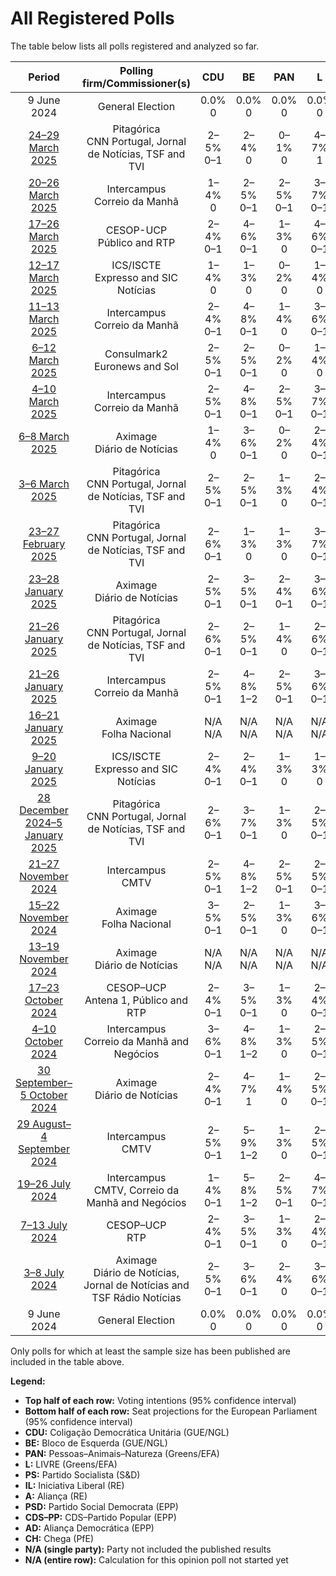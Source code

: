 # All Registered Polls

The table below lists all polls registered and analyzed so far.

| Period     | Polling firm/Commissioner(s) | CDU | BE | PAN | L | PS | IL | A | PSD | CDS–PP | AD | CH |
|:----------:|:----------------------------:|:--:|:--:|:--:|:--:|:--:|:--:|:--:|:--:|:--:|:--:|:--:|
| 9 June 2024 | General Election | 0.0% <br> 0 | 0.0% <br> 0 | 0.0% <br> 0 | 0.0% <br> 0 | 0.0% <br> 0 | 0.0% <br> 0 | 0.0% <br> 0 | 0.0% <br> 0 | 0.0% <br> 0 | 0.0% <br> 0 | 0.0% <br> 0 |
| [24–29 March 2025](2025-03-29-Pitagórica.html) | Pitagórica <br> CNN Portugal, Jornal de Notícias, TSF and TVI | 2–5% <br> 0–1 | 2–4% <br> 0 | 0–1% <br> 0 | 4–7% <br> 1 | 25–31% <br> 6–7 | 5–8% <br> 1 | N/A <br> N/A | N/A <br> N/A | N/A <br> N/A | 32–37% <br> 7–9 | 13–17% <br> 3–4 |
| [20–26 March 2025](2025-03-26-Intercampus.html) | Intercampus <br> Correio da Manhã | 1–4% <br> 0 | 2–5% <br> 0–1 | 2–5% <br> 0–1 | 3–7% <br> 0–1 | 23–31% <br> 5–7 | 8–14% <br> 2–3 | N/A <br> N/A | N/A <br> N/A | N/A <br> N/A | 27–35% <br> 6–9 | 11–17% <br> 2–4 |
| [17–26 March 2025](2025-03-26-CESOP-UCP.html) | CESOP-UCP <br> Público and RTP | 2–4% <br> 0–1 | 4–6% <br> 0–1 | 1–3% <br> 0 | 4–6% <br> 0–1 | 25–30% <br> 6–7 | 7–10% <br> 1–2 | N/A <br> N/A | N/A <br> N/A | N/A <br> N/A | 27–32% <br> 6–8 | 15–19% <br> 3–4 |
| [12–17 March 2025](2025-03-17-ICSISCTE.html) | ICS/ISCTE <br> Expresso and SIC Notícias | 1–4% <br> 0 | 1–3% <br> 0 | 0–2% <br> 0 | 1–4% <br> 0 | 24–32% <br> 5–8 | 6–11% <br> 1–2 | N/A <br> N/A | N/A <br> N/A | N/A <br> N/A | 33–42% <br> 8–10 | 13–20% <br> 3–4 |
| [11–13 March 2025](2025-03-13-Intercampus.html) | Intercampus <br> Correio da Manhã | 2–4% <br> 0–1 | 4–8% <br> 0–1 | 1–4% <br> 0 | 3–6% <br> 0–1 | 24–32% <br> 6–8 | 7–12% <br> 1–3 | N/A <br> N/A | N/A <br> N/A | N/A <br> N/A | 23–30% <br> 5–7 | 15–22% <br> 3–5 |
| [6–12 March 2025](2025-03-12-Consulmark2.html) | Consulmark2 <br> Euronews and Sol | 2–5% <br> 0–1 | 2–5% <br> 0–1 | 0–2% <br> 0 | 1–4% <br> 0 | 24–32% <br> 6–8 | 6–10% <br> 1–2 | N/A <br> N/A | N/A <br> N/A | N/A <br> N/A | 29–36% <br> 7–9 | 14–20% <br> 3–5 |
| [4–10 March 2025](2025-03-10-Intercampus.html) | Intercampus <br> Correio da Manhã | 2–5% <br> 0–1 | 4–8% <br> 0–1 | 2–5% <br> 0–1 | 3–7% <br> 0–1 | 25–33% <br> 6–8 | 6–11% <br> 1–2 | N/A <br> N/A | N/A <br> N/A | N/A <br> N/A | 23–31% <br> 5–7 | 14–21% <br> 3–5 |
| [6–8 March 2025](2025-03-08-Aximage.html) | Aximage <br> Diário de Notícias | 1–4% <br> 0 | 3–6% <br> 0–1 | 0–2% <br> 0 | 2–4% <br> 0–1 | 27–35% <br> 6–8 | 6–10% <br> 1–2 | N/A <br> N/A | N/A <br> N/A | N/A <br> N/A | 22–29% <br> 5–7 | 14–21% <br> 3–5 |
| [3–6 March 2025](2025-03-06-Pitagórica.html) | Pitagórica <br> CNN Portugal, Jornal de Notícias, TSF and TVI | 2–5% <br> 0–1 | 2–5% <br> 0–1 | 1–3% <br> 0 | 2–4% <br> 0–1 | 25–32% <br> 6–8 | 5–9% <br> 1–2 | N/A <br> N/A | N/A <br> N/A | N/A <br> N/A | 30–37% <br> 7–9 | 11–16% <br> 2–4 |
| [23–27 February 2025](2025-02-27-Pitagórica.html) | Pitagórica <br> CNN Portugal, Jornal de Notícias, TSF and TVI | 2–6% <br> 0–1 | 1–3% <br> 0 | 1–3% <br> 0 | 3–7% <br> 0–1 | 23–32% <br> 5–8 | 3–8% <br> 0–1 | N/A <br> N/A | N/A <br> N/A | N/A <br> N/A | 31–40% <br> 7–10 | 14–22% <br> 3–5 |
| [23–28 January 2025](2025-01-28-Aximage.html) | Aximage <br> Diário de Notícias | 2–5% <br> 0–1 | 3–5% <br> 0–1 | 2–4% <br> 0–1 | 3–6% <br> 0–1 | 25–31% <br> 6–8 | 4–7% <br> 1 | N/A <br> N/A | N/A <br> N/A | N/A <br> N/A | 26–33% <br> 6–8 | 16–21% <br> 3–5 |
| [21–26 January 2025](2025-01-26-Pitagórica.html) | Pitagórica <br> CNN Portugal, Jornal de Notícias, TSF and TVI | 2–6% <br> 0–1 | 2–5% <br> 0–1 | 1–4% <br> 0 | 2–6% <br> 0–1 | 23–32% <br> 5–8 | 4–9% <br> 1–2 | N/A <br> N/A | N/A <br> N/A | N/A <br> N/A | 29–38% <br> 7–9 | 13–21% <br> 3–5 |
| [21–26 January 2025](2025-01-26-Intercampus.html) | Intercampus <br> Correio da Manhã | 2–5% <br> 0–1 | 4–8% <br> 1–2 | 2–5% <br> 0–1 | 3–6% <br> 0–1 | 25–32% <br> 6–8 | 5–9% <br> 1–2 | N/A <br> N/A | N/A <br> N/A | N/A <br> N/A | 24–32% <br> 6–8 | 14–21% <br> 3–5 |
| [16–21 January 2025](2025-01-21-Aximage.html) | Aximage <br> Folha Nacional | N/A <br> N/A | N/A <br> N/A | N/A <br> N/A | N/A <br> N/A | N/A <br> N/A | N/A <br> N/A | N/A <br> N/A | N/A <br> N/A | N/A <br> N/A | N/A <br> N/A | N/A <br> N/A |
| [9–20 January 2025](2025-01-20-ICSISCTE.html) | ICS/ISCTE <br> Expresso and SIC Notícias | 2–4% <br> 0–1 | 2–4% <br> 0–1 | 1–3% <br> 0 | 1–3% <br> 0 | 27–33% <br> 6–8 | 3–6% <br> 0–1 | N/A <br> N/A | N/A <br> N/A | N/A <br> N/A | 30–36% <br> 7–9 | 15–20% <br> 3–5 |
| [28 December 2024–5 January 2025](2025-01-05-Pitagórica.html) | Pitagórica <br> CNN Portugal, Jornal de Notícias, TSF and TVI | 2–6% <br> 0–1 | 3–7% <br> 0–1 | 1–3% <br> 0 | 2–5% <br> 0–1 | 23–32% <br> 5–7 | 4–8% <br> 0–2 | N/A <br> N/A | N/A <br> N/A | N/A <br> N/A | 29–38% <br> 7–9 | 13–20% <br> 3–5 |
| [21–27 November 2024](2024-11-27-Intercampus.html) | Intercampus <br> CMTV | 2–5% <br> 0–1 | 4–8% <br> 1–2 | 2–5% <br> 0–1 | 2–5% <br> 0–1 | 27–34% <br> 6–8 | 6–11% <br> 1–2 | N/A <br> N/A | N/A <br> N/A | N/A <br> N/A | 25–32% <br> 6–8 | 13–19% <br> 3–4 |
| [15–22 November 2024](2024-11-22-Aximage.html) | Aximage <br> Folha Nacional | 3–5% <br> 0–1 | 2–5% <br> 0–1 | 1–3% <br> 0 | 3–6% <br> 0–1 | 24–30% <br> 5–7 | 5–8% <br> 1 | N/A <br> N/A | N/A <br> N/A | N/A <br> N/A | 25–31% <br> 6–7 | 18–24% <br> 4–6 |
| [13–19 November 2024](2024-11-19-Aximage.html) | Aximage <br> Diário de Notícias | N/A <br> N/A | N/A <br> N/A | N/A <br> N/A | N/A <br> N/A | N/A <br> N/A | N/A <br> N/A | N/A <br> N/A | N/A <br> N/A | N/A <br> N/A | N/A <br> N/A | N/A <br> N/A |
| [17–23 October 2024](2024-10-23-CESOP–UCP.html) | CESOP–UCP <br> Antena 1, Público and RTP | 2–4% <br> 0–1 | 3–5% <br> 0–1 | 1–3% <br> 0 | 2–4% <br> 0–1 | 26–32% <br> 6–8 | 5–8% <br> 1 | N/A <br> N/A | N/A <br> N/A | N/A <br> N/A | 30–36% <br> 7–9 | 16–21% <br> 4–5 |
| [4–10 October 2024](2024-10-10-Intercampus.html) | Intercampus <br> Correio da Manhã and Negócios | 3–6% <br> 0–1 | 4–8% <br> 1–2 | 1–3% <br> 0 | 2–5% <br> 0–1 | 26–33% <br> 6–8 | 6–10% <br> 1–2 | N/A <br> N/A | N/A <br> N/A | N/A <br> N/A | 25–32% <br> 6–8 | 12–17% <br> 2–4 |
| [30 September–5 October 2024](2024-10-05-Aximage.html) | Aximage <br> Diário de Notícias | 2–4% <br> 0–1 | 4–7% <br> 1 | 1–4% <br> 0 | 2–5% <br> 0–1 | 26–32% <br> 6–8 | 5–8% <br> 1–2 | N/A <br> N/A | N/A <br> N/A | N/A <br> N/A | 29–35% <br> 7–9 | 13–18% <br> 3–4 |
| [29 August–4 September 2024](2024-09-04-Intercampus.html) | Intercampus <br> CMTV | 2–5% <br> 0–1 | 5–9% <br> 1–2 | 1–3% <br> 0 | 2–5% <br> 0–1 | 28–35% <br> 6–9 | 6–11% <br> 1–2 | N/A <br> N/A | N/A <br> N/A | N/A <br> N/A | 26–33% <br> 6–8 | 12–18% <br> 3–4 |
| [19–26 July 2024](2024-07-26-Intercampus.html) | Intercampus <br> CMTV, Correio da Manhã and Negócios | 1–4% <br> 0–1 | 5–8% <br> 1–2 | 2–5% <br> 0–1 | 4–7% <br> 0–1 | 23–30% <br> 5–7 | 8–12% <br> 1–3 | N/A <br> N/A | N/A <br> N/A | N/A <br> N/A | 25–32% <br> 6–8 | 13–19% <br> 3–4 |
| [7–13 July 2024](2024-07-13-CESOP–UCP.html) | CESOP–UCP <br> RTP | 2–4% <br> 0–1 | 3–5% <br> 0–1 | 1–3% <br> 0 | 2–4% <br> 0–1 | 30–36% <br> 7–9 | 6–9% <br> 1–2 | N/A <br> N/A | N/A <br> N/A | N/A <br> N/A | 28–34% <br> 7–8 | 12–16% <br> 3–4 |
| [3–8 July 2024](2024-07-08-Aximage.html) | Aximage <br> Diário de Notícias, Jornal de Notícias and TSF Rádio Notícias | 2–5% <br> 0–1 | 3–6% <br> 0–1 | 2–4% <br> 0 | 3–6% <br> 0–1 | 26–33% <br> 6–8 | 6–9% <br> 1–2 | N/A <br> N/A | N/A <br> N/A | N/A <br> N/A | 25–31% <br> 6–7 | 15–20% <br> 3–5 |
| 9 June 2024 | General Election | 0.0% <br> 0 | 0.0% <br> 0 | 0.0% <br> 0 | 0.0% <br> 0 | 0.0% <br> 0 | 0.0% <br> 0 | 0.0% <br> 0 | 0.0% <br> 0 | 0.0% <br> 0 | 0.0% <br> 0 | 0.0% <br> 0 |

Only polls for which at least the sample size has been published are included in the table above.

**Legend:**
+ **Top half of each row:** Voting intentions (95% confidence interval)
+ **Bottom half of each row:** Seat projections for the European Parliament (95% confidence interval)
+ **CDU:** Coligação Democrática Unitária (GUE/NGL)
+ **BE:** Bloco de Esquerda (GUE/NGL)
+ **PAN:** Pessoas–Animais–Natureza (Greens/EFA)
+ **L:** LIVRE (Greens/EFA)
+ **PS:** Partido Socialista (S&D)
+ **IL:** Iniciativa Liberal (RE)
+ **A:** Aliança (RE)
+ **PSD:** Partido Social Democrata (EPP)
+ **CDS–PP:** CDS–Partido Popular (EPP)
+ **AD:** Aliança Democrática (EPP)
+ **CH:** Chega (PfE)
+ **N/A (single party):** Party not included the published results
+ **N/A (entire row):** Calculation for this opinion poll not started yet

